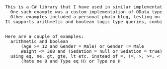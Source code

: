 <pre>
This is a C# library that I have used in similar implementations for various projects, enabling power users to have very flexible query capabilities in the UI.
  One such example was a custom implementation of OData type queries in an API, as what OData supported out of the box was limited (today, I may go for GraphQL instead)
  Other examples included a personal photo blog, testing on custom ORM implementation etc. 
It supports arithmetic and boolean logic type queries, combined with regular expressions, in a single query.
 

Here are a couple of examples:
  arithmetic and boolean 
      (Age >= 12 and Gender = Male) or Gender != Male
      Weight <= 300 and (Sedation = null or Sedation = true)
  using eq, ne, gt, gte, lt etc. instead of =, !=, >, >=, < 
      (Rate ne 0 and Type eq H) or Type ne H

</pre>
